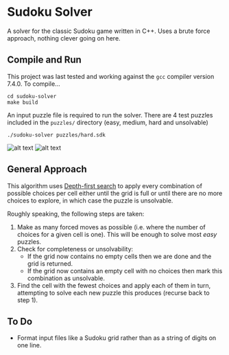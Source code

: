# Sudoku Solver

A solver for the classic Sudoku game written in C++. Uses a brute force approach, nothing clever going on here.

## Compile and Run

This project was last tested and working against the `gcc` compiler version 7.4.0. To compile...
```
cd sudoku-solver
make build
```
An input puzzle file is required to run the solver. There are 4 test puzzles included in the `puzzles/` directory (easy, medium, hard and unsolvable)
```
./sudoku-solver puzzles/hard.sdk
```
![alt text](https://tomcant.s3-eu-west-1.amazonaws.com/resources/images/sudoku-solver/sudoku-hard-unsolved.png "Hard Sudoku puzzle, unsolved")
![alt text](https://tomcant.s3-eu-west-1.amazonaws.com/resources/images/sudoku-solver/sudoku-hard-solved.png "Hard Sudoku puzzle, solved")

## General Approach

This algorithm uses [Depth-first search](https://en.wikipedia.org/wiki/Depth-first_search) to apply every combination of possible choices per cell either until the grid is full or until there are no more choices to explore, in which case the puzzle is unsolvable.

Roughly speaking, the following steps are taken:

1. Make as many forced moves as possible (i.e. where the number of choices for a given cell is one). This will be enough to solve most _easy_ puzzles.
2. Check for completeness or unsolvability:
   - If the grid now contains no empty cells then we are done and the grid is returned.
   - If the grid now contains an empty cell with no choices then mark this combination as unsolvable.
3. Find the cell with the fewest choices and apply each of them in turn, attempting to solve each new puzzle this produces (recurse back to step 1).

## To Do

+ Format input files like a Sudoku grid rather than as a string of digits on one line.
